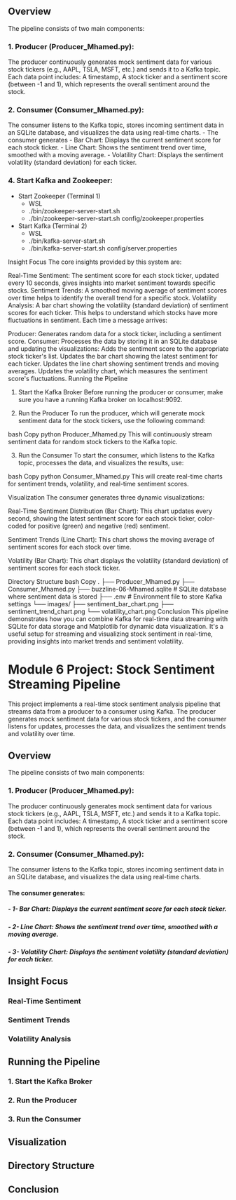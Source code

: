 
## Overview
The pipeline consists of two main components:

### 1. Producer (Producer_Mhamed.py): 
   The producer continuously generates mock sentiment data for various stock tickers (e.g., AAPL, TSLA, MSFT, etc.) and sends it to a Kafka topic. Each data point includes: A timestamp, A stock ticker and a sentiment score (between -1 and 1), which represents the overall sentiment around the stock.
    
### 2. Consumer (Consumer_Mhamed.py):
The consumer listens to the Kafka topic, stores incoming sentiment data in an SQLite database, and visualizes the data using real-time charts. 
    - The consumer generates
      - Bar Chart: Displays the current sentiment score for each stock ticker.
      - Line Chart: Shows the sentiment trend over time, smoothed with a moving average.
      - Volatility Chart: Displays the sentiment volatility (standard deviation) for each ticker.

### 4. Start Kafka and Zookeeper:
  - Start Zookeeper (Terminal 1)
      - WSL
      - ./bin/zookeeper-server-start.sh
      - ./bin/zookeeper-server-start.sh config/zookeeper.properties
   - Start Kafka (Terminal 2)
      - WSL
      - ./bin/kafka-server-start.sh
      - ./bin/kafka-server-start.sh config/server.properties

Insight Focus
The core insights provided by this system are:

Real-Time Sentiment: The sentiment score for each stock ticker, updated every 10 seconds, gives insights into market sentiment towards specific stocks.
Sentiment Trends: A smoothed moving average of sentiment scores over time helps to identify the overall trend for a specific stock.
Volatility Analysis: A bar chart showing the volatility (standard deviation) of sentiment scores for each ticker. This helps to understand which stocks have more fluctuations in sentiment.
Each time a message arrives:

Producer: Generates random data for a stock ticker, including a sentiment score.
Consumer: Processes the data by storing it in an SQLite database and updating the visualizations:
Adds the sentiment score to the appropriate stock ticker's list.
Updates the bar chart showing the latest sentiment for each ticker.
Updates the line chart showing sentiment trends and moving averages.
Updates the volatility chart, which measures the sentiment score's fluctuations.
Running the Pipeline
1. Start the Kafka Broker
Before running the producer or consumer, make sure you have a running Kafka broker on localhost:9092.

2. Run the Producer
To run the producer, which will generate mock sentiment data for the stock tickers, use the following command:

bash
Copy
python Producer_Mhamed.py
This will continuously stream sentiment data for random stock tickers to the Kafka topic.

3. Run the Consumer
To start the consumer, which listens to the Kafka topic, processes the data, and visualizes the results, use:

bash
Copy
python Consumer_Mhamed.py
This will create real-time charts for sentiment trends, volatility, and real-time sentiment scores.

Visualization
The consumer generates three dynamic visualizations:

Real-Time Sentiment Distribution (Bar Chart): This chart updates every second, showing the latest sentiment score for each stock ticker, color-coded for positive (green) and negative (red) sentiment.


Sentiment Trends (Line Chart): This chart shows the moving average of sentiment scores for each stock over time.


Volatility (Bar Chart): This chart displays the volatility (standard deviation) of sentiment scores for each stock ticker.


Directory Structure
bash
Copy
.
├── Producer_Mhamed.py
├── Consumer_Mhamed.py
├── buzzline-06-Mhamed.sqlite  # SQLite database where sentiment data is stored
├── .env                      # Environment file to store Kafka settings
└── images/
    ├── sentiment_bar_chart.png
    ├── sentiment_trend_chart.png
    └── volatility_chart.png
Conclusion
This pipeline demonstrates how you can combine Kafka for real-time data streaming with SQLite for data storage and Matplotlib for dynamic data visualization. It's a useful setup for streaming and visualizing stock sentiment in real-time, providing insights into market trends and sentiment volatility.

# Module 6 Project: Stock Sentiment Streaming Pipeline
This project implements a real-time stock sentiment analysis pipeline that streams data from a producer to a consumer using Kafka. The producer generates mock sentiment data for various stock tickers, and the consumer listens for updates, processes the data, and visualizes the sentiment trends and volatility over time.

## Overview
The pipeline consists of two main components:

### 1. Producer (Producer_Mhamed.py): 
The producer continuously generates mock sentiment data for various stock tickers (e.g., AAPL, TSLA, MSFT, etc.) and sends it to a Kafka topic. Each data point includes: A timestamp, A stock ticker and a sentiment score (between -1 and 1), which represents the overall sentiment around the stock.
### 2. Consumer (Consumer_Mhamed.py):
   The consumer listens to the Kafka topic, stores incoming sentiment data in an SQLite database, and visualizes the data using real-time charts. 
  #### The consumer generates:
  ##### - 1- Bar Chart: Displays the current sentiment score for each stock ticker.
  ##### - 2- Line Chart: Shows the sentiment trend over time, smoothed with a moving average.
  ##### - 3- Volatility Chart: Displays the sentiment volatility (standard deviation) for each ticker.


## Insight Focus

### Real-Time Sentiment
### Sentiment Trends
### Volatility Analysis

## Running the Pipeline

### 1. Start the Kafka Broker
### 2. Run the Producer
### 3. Run the Consumer

## Visualization

## Directory Structure

## Conclusion
